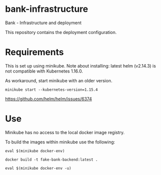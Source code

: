 # bank-infrastructure
Bank - Infrastructure and deployment

This repository contains the deployment configuration.

# Requirements
This is set up using minikube.
Note about installing: latest helm (v2.14.3) is not compatible with Kubernetes 1.16.0.

As workaround, start minikube with an older version.

`minikube start --kubernetes-version=1.15.4`

https://github.com/helm/helm/issues/6374

# Use
Minikube has no access to the local docker image registry.

To build the images within minikube use the following:

`eval $(minikube docker-env)`

`docker build -t fake-bank-backend:latest .`

`eval $(minikube docker-env -u)`
